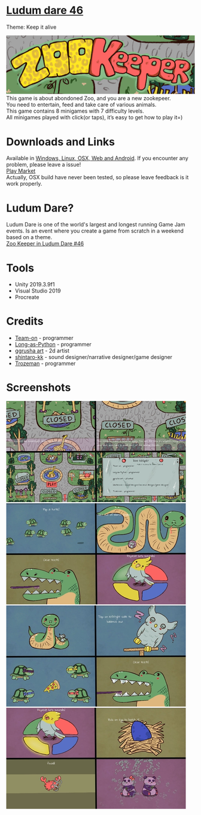 # [Ludum dare 46](https://ldjam.com/)
Theme: Keep it alive  

![Cover](Screenshots/ZooKeeperLong.png)  
This game is about abondoned Zoo, and you are a new zookepeer.  
You need to entertain, feed and take care of various animals.  
This game contains 8 minigames with 7 difficulty levels.  
All minigames played with click(or taps), it’s easy to get how to play it=)   

# Downloads and Links
Available in [Windows, Linux, OSX, Web and Android](https://teamon.itch.io/zoo-keeper). If you encounter any problem, please leave a issue!  
[Play Market](https://play.google.com/store/apps/details?id=com.Enteryournamestudios.Zookeeper)  
Actually, OSX build have never been tested, so please leave feedback is it work properly.  

# Ludum Dare?
Ludum Dare is one of the world's largest and longest running Game Jam events. Is an event where you create a game from scratch in a weekend based on a theme.  
[Zoo Keeper in Ludum Dare #46](https://ldjam.com/events/ludum-dare/46/$178354)  

# Tools
 * Unity 2019.3.9f1
 * Visual Studio 2019
 * Procreate

# Credits
 * [Team-on](https://github.com/Team-on) - programmer
 * [Long-as-Python](https://github.com/Long-as-Python) - programmer
 * [ggrusha art](https://www.instagram.com/ggrusha_art/) - 2d artist
 * [shintaro-kk](https://www.instagram.com/shintaro_kk) - sound designer/narrative designer/game designer
 * [Trozeman](https://github.com/Trozeman) - programmer

# Screenshots
![Screenshot1](Screenshots/AllMenuSmall.jpg)  
![Screenshot2](Screenshots/AllGameplaySmall.jpg)  
![Screenshot3](Screenshots/AllWinSmall.jpg)  
![Screenshot4](Screenshots/AllLoseSmall.jpg)  

